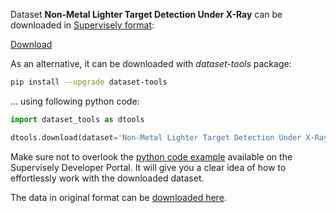 Dataset **Non-Metal Lighter Target Detection Under X-Ray** can be downloaded in [Supervisely format](https://developer.supervisely.com/api-references/supervisely-annotation-json-format):

 [Download](https://assets.supervisely.com/supervisely-supervisely-assets-public/teams_storage/M/P/EP/TaNBEOnj3J0fUE2dn0QCuPBWUwV3ZrBVgMo6l4frLU5V0fBsMIN6ubkhAUsW69NKkkhtUTbWPimsCEenjItxSJMuYI0h9x8uc3x8efsbWPNQ7wWiuEd8NREhlroo.tar)

As an alternative, it can be downloaded with *dataset-tools* package:
``` bash
pip install --upgrade dataset-tools
```

... using following python code:
``` python
import dataset_tools as dtools

dtools.download(dataset='Non-Metal Lighter Target Detection Under X-Ray', dst_dir='~/dataset-ninja/')
```
Make sure not to overlook the [python code example](https://developer.supervisely.com/getting-started/python-sdk-tutorials/iterate-over-a-local-project) available on the Supervisely Developer Portal. It will give you a clear idea of how to effortlessly work with the downloaded dataset.

The data in original format can be [downloaded here](https://www.kaggle.com/datasets/voler2333/lighter-detection-under-xray/download?datasetVersionNumber=1).